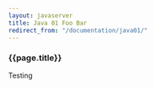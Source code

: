 ```yaml
---
layout: javaserver
title: Java 01 Foo Bar
redirect_from: "/documentation/java01/" 
---
```

### {{page.title}}

Testing